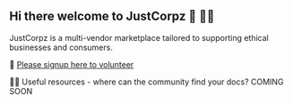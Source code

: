 ## Hi there welcome to JustCorpz 👋 🙋‍♀️ 

JustCorpz is a multi-vendor marketplace tailored to supporting ethical businesses and consumers.

🌈 [Please signup here to volunteer](https://docs.google.com/forms/d/e/1FAIpQLScy40j_1cKaDunuKNfzWs_60GK3Vz4643qkxNv1LN9t3jDNDw/viewform)

👩‍💻 Useful resources - where can the community find your docs? COMING SOON 
